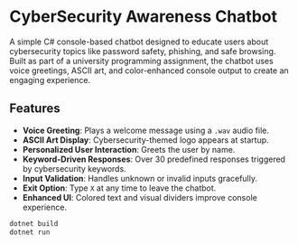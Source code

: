 # CyberSecurity Awareness Chatbot
A simple C# console-based chatbot designed to educate users about cybersecurity topics like password safety, phishing, and safe browsing. Built as part of a university programming assignment, the chatbot uses voice greetings, ASCII art, and color-enhanced console output to create an engaging experience.

## Features
- **Voice Greeting**: Plays a welcome message using a `.wav` audio file.
- **ASCII Art Display**: Cybersecurity-themed logo appears at startup.
- **Personalized User Interaction**: Greets the user by name.
- **Keyword-Driven Responses**: Over 30 predefined responses triggered by cybersecurity keywords.
- **Input Validation**: Handles unknown or invalid inputs gracefully.
- **Exit Option**: Type `X` at any time to leave the chatbot.
- **Enhanced UI**: Colored text and visual dividers improve console experience.

```bash
dotnet build
dotnet run
